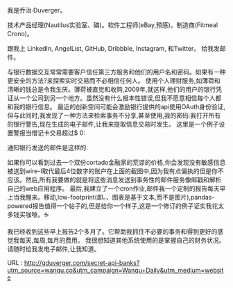  
 我是乔治·Duverger。 
  
  
 技术产品经理(Nautilus实验室、磷)。软件工程师(eBay,预感)。制造商(Fitmeal Crono)。 
  
  
 跟我上 
 LinkedIn, 
 AngelList, 
 GitHub, 
 Dribbble, 
 Instagram, 
 和Twitter。 
 给我发邮件。 
  
 与银行数据交互常常需要客户信任第三方服务和他们的用户名和密码。如果有一种更安全的方法?来探索实时交易而不必相信任何人。 
 使用个人理财服务,如薄荷和清晰的钱总是令我生厌。薄荷被直觉和收购,2009年,就这样,他们的用户的银行凭证从一个公司到另一个地方。虽然没有什么根本性错误,但我不愿意相信每个人都和我的银行信息。 
 最近的创新空间可能会激励银行提供的api使用OAuth身份验证,但与此同时,我发现了一种方法来检索事务不分享,甚至使用,我的密码:我打开所有的银行警告,现在生成的电子邮件,让我来提取信息交易时发生。 
 这里是一个例子设置警报当借记卡交易超过$ 0: 
  
 通知银行发送的邮件是这样的: 
  
 如果你可以看到过去一个双份cortado金融家的荒谬的价格,你会发现没有敏感信息被送到wire-I取代最后4位数字的账户在上面的截图中,因为我有点偏执的但是你不应该。然后,所有我要做的就是将这些消息发送到事务性的邮件服务像邮戳和解析自己的web应用程序。 
 最后,我建立了一个cron作业,邮件我一个定制的报告每天早上当我醒来。移动,low-footprint(即。、图表是基于文本,而不是图片),pandas-powered报告值得一个帖子的,但是给你一个样子,这是一个修订的例子证实我花太多钱买咖啡。☕ 
  
 我已经收到这些早上报告2个多月了。它帮助我抓住不必要的事务和得到更好的感觉我每天,每周,每月的费用。 
 我很想知道其他系统使用的是掌握自己的财务状况。请随时给我发电子邮件,让我知道。 
  
   
  URL : http://gduverger.com/secret-api-banks?utm_source=wanqu.co&utm_campaign=Wanqu+Daily&utm_medium=website